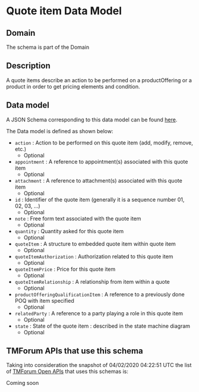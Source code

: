 # Quote item Data Model

## Domain

The  schema is part of the  Domain

## Description

A quote items describe an action to be performed on a productOffering or a product in order to get pricing elements and condition.

## Data model

A JSON Schema corresponding to this data model can be found
[here](https://github.com/tmforum-rand/schemas/blob/candidates/Customer/QuoteItem.schema.json).

The Data model is defined as shown below:
- `action` : Action to be performed on this quote item (add, modify, remove, etc.)
  - Optional
- `appointment` : A reference to appointment(s) associated with this quote item
  - Optional
- `attachment` : A reference to attachment(s) associated with this quote item
  - Optional
- `id` : Identifier of the quote item (generally it is a sequence number 01, 02, 03, ...)
  - Optional
- `note` : Free form text associated with the quote item
  - Optional
- `quantity` : Quantity asked for this quote item
  - Optional
- `quoteItem` : A structure to embedded quote item within quote item
  - Optional
- `quoteItemAuthorization` : Authorization related to this quote item
  - Optional
- `quoteItemPrice` : Price for this quote item
  - Optional
- `quoteItemRelationship` : A relationship from item within a quote
  - Optional
- `productOfferingQualificationItem` : A reference to a previously done POQ with item specified
  - Optional
- `relatedParty` : A reference to a party playing a role in this quote item
  - Optional
- `state` : State of the quote item : described in the state machine diagram
  - Optional




## TMForum APIs that use this schema

Taking into consideration the snapshot of 04/02/2020 04:22:51 UTC the list of [TMForum Open APIs](https://www.tmforum.org/open-apis/) that uses this schemas is:

Coming soon